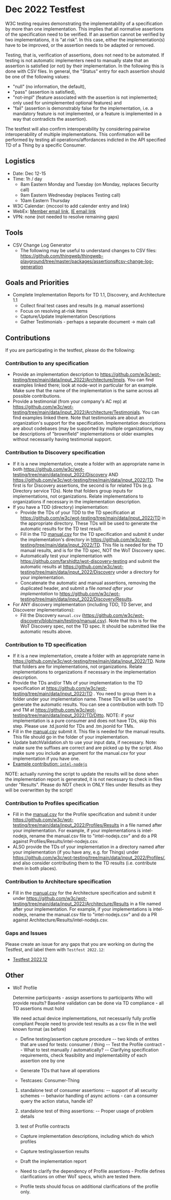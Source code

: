 # Dec 2022 Testfest 

W3C testing requires demonstrating the implementability of a specification by more than one implementation. This implies
that all normative assertions of the specification need to be verified. 
If an assertion cannot be verified by two implementations, it is "at risk".
In this case, either the implementation(s) have to be improved, or the assertion needs to be adapted or removed.

Testing, that is, verification of assertions, does not need to be automated. 
If testing is not automatic implementers need to manually state
that an assertion is satisfied (or not) by their implementation.  In the following this is done with CSV
files.  In general, the "Status" entry for each assertion should be one of the following values:
* "null" (no information, the default),
* "pass" (assertion is satisfied), 
* "not-impl" (feature associated with the assertion is not implemented; only used for unimplemented optional features) and 
* "fail" (assertion is demonstrably false for the implementation, i.e. a mandatory feature is not implemented, or a feature is implemented in a way that contradicts the assertion).

The testfest will also confirm interoperability by considering pairwise interoperability of
multiple implementations.  This confirmation will be performed by testing all operations/affordances
indicted in the API specified TD of a Thing by a specific Consumer.

## Logistics
* Date: Dec 12-15
* Time: 1h / day
   - 8am Eastern Monday and Tuesday (on Monday, replaces Security call)
   - 9am Eastern Wednesday (replaces Testing call)
   - 10am Eastern Thursday
* W3C Calendar: {mccool to add calender entry and link}
* WebEx: [Member email link](https://lists.w3.org/Archives/Member/member-wot-wg/2022Dec/0002.html), [IE email link](https://lists.w3.org/Archives/Group/group-wot-ie/2022Dec/0002.html)
* VPN: none (not needed to resolve remaining gaps)

## Tools
* CSV Change Log Generator
   - The following may be useful to understand changes to CSV files: https://github.com/thingweb/thingweb-playground/tree/master/packages/assertions#csv-change-log-generation

## Goals and Priorities
* Complete Implementation Reports for TD 1.1, Discovery, and Architecture 1.1
   - Collect final test cases and results (e.g. manual assertions)
   - Focus on resolving at-risk items
   - Capture/Update Implementation Descriptions
   - Gather Testimonials - perhaps a separate document -> main call

## Contributions
If you are participating in the testfest, please do the following:

### Contribution to any specification
- Provide an implementation description to https://github.com/w3c/wot-testing/tree/main/data/input_2022/Architecture/Impls. You can find examples linked there; look at node-wot in particular for an example. Make sure that the name of the implementation is the same across all possible contributions.
- Provide a testimonial (from your company's AC rep) at https://github.com/w3c/wot-testing/tree/main/data/input_2022/Architecture/Testimonials. You can find examples linked there.  Note that testimonials are about an organization's support for the specification. Implementation descriptions are about codebases (may be supported by multiple organizations, may be descriptions of "brownfield" implementations or older examples without necessarily having testimonial support.

### Contribution to Discovery specification
- If it is a new implementation, create a folder with an appropriate name in both https://github.com/w3c/wot-testing/tree/main/data/input_2022/Discovery AND https://github.com/w3c/wot-testing/tree/main/data/input_2022/TD.  The first is for Discovery assertions, the second is for related TDs (e.g. Directory service TDs). Note that folders group inputs for implementations, not organizations.  Relate implementations to organizations if necessary in the implementation description. 
- If you have a TDD (directory) implementation: 
    - Provide the TDs of your TDD to the TD specification at https://github.com/w3c/wot-testing/tree/main/data/input_2022/TD in the appropriate directory. These TDs will be used to generate the automatic results for the TD test result.
    - Fill in the TD [manual.csv](https://github.com/w3c/wot-thing-description/blob/main/testing/manual.csv) for the TD specification and submit it under the implementation's directory in https://github.com/w3c/wot-testing/tree/main/data/input_2022/TD. This file is needed for the TD manual results, and is for the TD spec, NOT the WoT Discovery spec.
    - Automatically test your implementation with https://github.com/farshidtz/wot-discovery-testing and submit the automatic results at https://github.com/w3c/wot-testing/tree/main/data/input_2022/Discovery under a directory for your implementation.
    - Concatenate the automatic and manual assertions, removing the duplicated header, and submit a file *named after your implementation* to https://github.com/w3c/wot-testing/tree/main/data/input_2022/Discovery/Results.
- For ANY discovery implementation (including TDD, TD Server, and Discoverer implementations):
    - Fill the Discovery `manual.csv` (https://github.com/w3c/wot-discovery/blob/main/testing/manual.csv). Note that this is for the WoT Discovery spec, not the TD spec.  It should be submitted like the automatic results above.

### Contribution to TD specification
- If it is a new implementation, create a folder with an appropriate name in https://github.com/w3c/wot-testing/tree/main/data/input_2022/TD.  Note that folders are for implementations, not organizations.  Relate implementations to organizations if necessary in the implementation description.
- Provide the TDs and/or TMs of your implementation to the TD specification at https://github.com/w3c/wot-testing/tree/main/data/input_2022/TD . You need to group them in a folder under your implementation name. These TDs will be used to generate the automatic results. You can see a contribution with both TD and TM at https://github.com/w3c/wot-testing/tree/main/data/input_2022/TD/Ditto.  NOTE: if your implementation is a pure consumer and does not have TDs, skip this step.  Please use .td.jsonld for TDs and .tm.jsonld for TMs.
- Fill in the [manual.csv](https://github.com/w3c/wot-thing-description/blob/main/testing/manual.csv) submit it. This file is needed for the manual results. This file should go in the folder of your implementation.
- Update batchValidation.sh to use your input data, if necessary.  Note: make sure the suffixes are correct and are picked up by the script.  Also make sure you include an argument for the manual.csv for your implementation if you have one.
- [Example contribution: `intel-nodejs`](https://github.com/w3c/wot-testing/pull/312)

NOTE: actually running the script to update the results will be done when the implementation report is generated, it is not necessary to check in files under "Results".  Please do NOT check in ONLY files under Results as they will be overwritten by the script!

### Contribution to Profiles specification
- Fill in the [manual.csv](https://github.com/w3c/wot-profile/blob/main/testing/manual.csv) for the Profile specification and submit it under https://github.com/w3c/wot-testing/tree/main/data/input_2022/Profiles/Results in a file named after your implementation.  For example, if your implementations is intel-nodejs, rename the manual.csv file to "intel-nodejs.csv" and do a PR against Profiles/Results/intel-nodejs.csv.
- ALSO provide the TDs of your implementation in a directory named after your implementation (if you have any, e.g. for Things) under https://github.com/w3c/wot-testing/tree/main/data/input_2022/Profiles/, and also consider contributing them to the TD results (i.e. contribute them in both places).

### Contribution to Architecture specification
- Fill in the [manual.csv](https://github.com/w3c/wot-architecture/blob/main/testing/manual.csv) for the Architecture specification and submit it under https://github.com/w3c/wot-testing/tree/main/data/input_2022/Architecture/Results in a file named after your implementation.  For example, if your implementations is intel-nodejs, rename the manual.csv file to "intel-nodejs.csv" and do a PR against Architecture/Results/intel-nodejs.csv.

### Gaps and Issues
Please create an issue for any gaps that you are working on during the Testfest, and label them with `Testfest 2022.12`:
- [Testfest 2022.12](https://github.com/w3c/wot-testing/labels/Testfest%202022.12)

## Other
* WoT Profile

   Determine participants - assign assertions to participants Who will provide results? 
   Baseline validation can be done via TD compliance - all TD assertions must hold
   
   We need actual device implementations, not necessarily fully profile compliant
   People need to provide test results as a csv file in the well known format (as before)

   - Define testing/assertion capture procedure
   -- two kinds of entites that are used for tests: consumer / thing
   -- Test the Profile contract
   -- What to test manually / automatically?
   -- Clarifying specification requirements, check feasibility and implementability of each assertion one by one
   
   - Generate TDs that have all operations
   
   - Testcases: Consumer-Thing
   1. standalone test of consumer assertions:
   -- support of all security schemes
   -- behavior handling of async actions - can a consumer query the action status, handle id?
   
   2. standalone test of thing assertions:
   -- Proper usage of problem details 
   
   3. test of Profile contracts
   
   - Capture implementation descriptions, including which do which profiles
   - Capture testing/assertion results
   - Draft the implementation report

   - Need to clarify the dependency of Profile assertions - Profile defines clarifications on other WoT specs, which are tested there.
   - Profile tests should focus on additional clarifications of the profile only.
